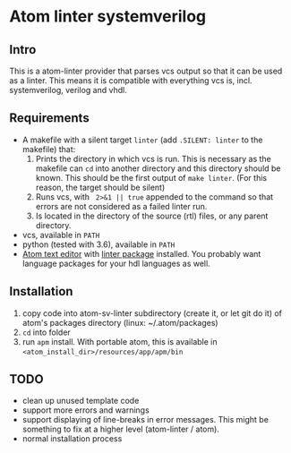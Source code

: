 # Atom linter systemverilog
## Intro
This is a atom-linter provider that parses vcs output so that it can be used as a linter. This means it is compatible with everything vcs is, incl. systemverilog, verilog and vhdl.

## Requirements
* A makefile with a silent target ```linter```  (add ```.SILENT: linter``` to the makefile) that:
  1. Prints the directory in which vcs is run. This is necessary as the makefile can ```cd``` into another directory and this directory should be known. This should be the first output of ```make linter```. (For this reason, the target should be silent)
  2. Runs vcs, with ``` 2>&1 || true``` appended to the command so that errors are not considered as a failed linter run.
  3. Is located in the directory of the source (rtl) files, or any parent directory.
* vcs, available in ```PATH```
* python (tested with 3.6), available in ```PATH```
* [Atom text editor](https://atom.io/) with [linter package](https://atom.io/packages/linter) installed. You probably want language packages for your hdl languages as well.

## Installation
1. copy code into atom-sv-linter subdirectory (create it, or let git do it) of atom's packages directory (linux: ~/.atom/packages)
2. ```cd``` into folder
3. run ```apm``` install. With portable atom, this is available in ```<atom_install_dir>/resources/app/apm/bin```

## TODO
* clean up unused template code
* support more errors and warnings
* support displaying of line-breaks in error messages. This might be something to fix at a higher level (atom-linter / atom).
* normal installation process
